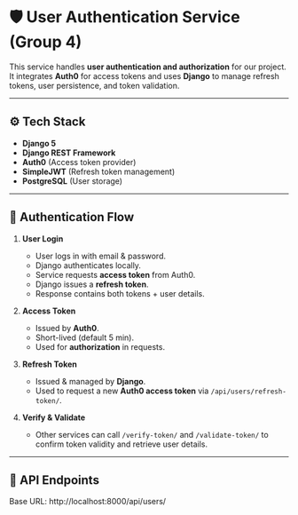 # 🛡️ User Authentication Service (Group 4)

This service handles **user authentication and authorization** for our project.  
It integrates **Auth0** for access tokens and uses **Django** to manage refresh tokens, user persistence, and token validation.

---

## ⚙️ Tech Stack
- **Django 5**  
- **Django REST Framework**  
- **Auth0** (Access token provider)  
- **SimpleJWT** (Refresh token management)  
- **PostgreSQL** (User storage)  

---

## 🔑 Authentication Flow

1. **User Login**  
   - User logs in with email & password.  
   - Django authenticates locally.  
   - Service requests **access token** from Auth0.  
   - Django issues a **refresh token**.  
   - Response contains both tokens + user details.

2. **Access Token**  
   - Issued by **Auth0**.  
   - Short-lived (default 5 min).  
   - Used for **authorization** in requests.  

3. **Refresh Token**  
   - Issued & managed by **Django**.  
   - Used to request a new **Auth0 access token** via `/api/users/refresh-token/`.

4. **Verify & Validate**  
   - Other services can call `/verify-token/` and `/validate-token/` to confirm token validity and retrieve user details.

---

## 📌 API Endpoints

Base URL:  http://localhost:8000/api/users/
